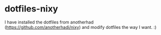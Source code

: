 # dotfiles-nixy
 I have installed the dotfiles from anotherhad (https://github.com/anotherhadi/nixy) and modify dotfiles the way I want. :)
